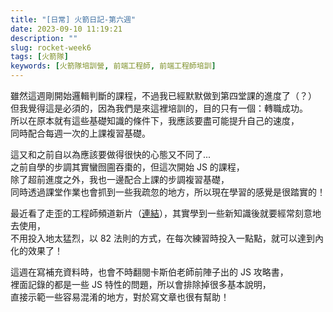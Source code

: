 ```yaml
---
title: "[日常] 火箭日記-第六週"
date: 2023-09-10 11:19:21
description: ""
slug: rocket-week6
tags: [火箭隊]
keywords: [火箭隊培訓營, 前端工程師, 前端工程師培訓]
---
```


雖然這週剛開始邏輯判斷的課程，不過我已經默默做到第四堂課的進度了（？）  
但我覺得這是必須的，因為我們是來這裡培訓的，目的只有一個：轉職成功。  
所以在原本就有這些基礎知識的條件下，我應該要盡可能提升自己的速度，  
同時配合每週一次的上課複習基礎。

<!-- more -->

這又和之前自以為應該要做得很快的心態又不同了...  
之前自學的步調其實蠻囫圇吞棗的，但這次開始 JS 的課程，  
除了超前進度之外，我也一邊配合上課的步調複習基礎，  
同時透過課堂作業也會抓到一些我疏忽的地方，所以現在學習的感覺是很踏實的！

最近看了走歪的工程師頻道新片（[連結](https://www.youtube.com/watch?v=DVBejosVRqA&ab_channel=%E8%B5%B0%E6%AD%AA%E7%9A%84%E5%B7%A5%E7%A8%8B%E5%B8%ABJames)），其實學到一些新知識後就要經常刻意地去使用，  
不用投入地太猛烈，以 82 法則的方式，在每次練習時投入一點點，就可以達到內化的效果了！

這週在寫補充資料時，也會不時翻閱卡斯伯老師前陣子出的 JS 攻略書，  
裡面記錄的都是一些 JS 特性的問題，所以會排除掉很多基本說明，  
直接示範一些容易混淆的地方，對於寫文章也很有幫助！
